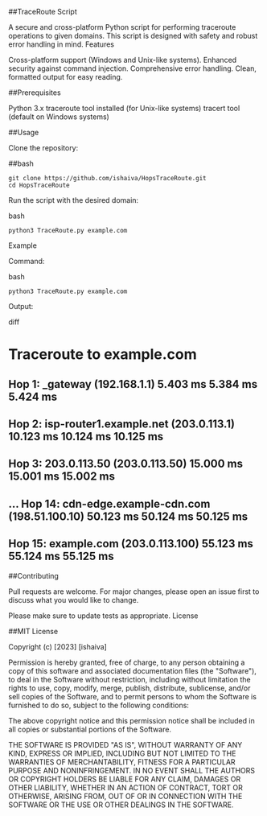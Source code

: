 ##TraceRoute Script

A secure and cross-platform Python script for performing traceroute operations to given domains. This script is designed with safety and robust error handling in mind.
Features

Cross-platform support (Windows and Unix-like systems).
Enhanced security against command injection.
Comprehensive error handling.
Clean, formatted output for easy reading.

##Prerequisites

Python 3.x
traceroute tool installed (for Unix-like systems)
tracert tool (default on Windows systems)

##Usage

Clone the repository:

##bash

    git clone https://github.com/ishaiva/HopsTraceRoute.git
    cd HopsTraceRoute

Run the script with the desired domain:

bash

    python3 TraceRoute.py example.com

Example

Command:

bash

    python3 TraceRoute.py example.com

Output:

diff

Traceroute to example.com
========================================
Hop 1: _gateway (192.168.1.1) 5.403 ms 5.384 ms 5.424 ms
----------------------------------------
Hop 2: isp-router1.example.net (203.0.113.1) 10.123 ms 10.124 ms 10.125 ms
----------------------------------------
Hop 3: 203.0.113.50 (203.0.113.50) 15.000 ms 15.001 ms 15.002 ms
----------------------------------------
...
Hop 14: cdn-edge.example-cdn.com (198.51.100.10) 50.123 ms 50.124 ms 50.125 ms
----------------------------------------
Hop 15: example.com (203.0.113.100) 55.123 ms 55.124 ms 55.125 ms
----------------------------------------

##Contributing

Pull requests are welcome. For major changes, please open an issue first to discuss what you would like to change.

Please make sure to update tests as appropriate.
License

##MIT License

Copyright (c) [2023] [ishaiva]

Permission is hereby granted, free of charge, to any person obtaining a copy
of this software and associated documentation files (the "Software"), to deal
in the Software without restriction, including without limitation the rights
to use, copy, modify, merge, publish, distribute, sublicense, and/or sell
copies of the Software, and to permit persons to whom the Software is
furnished to do so, subject to the following conditions:

The above copyright notice and this permission notice shall be included in all
copies or substantial portions of the Software.

THE SOFTWARE IS PROVIDED "AS IS", WITHOUT WARRANTY OF ANY KIND, EXPRESS OR
IMPLIED, INCLUDING BUT NOT LIMITED TO THE WARRANTIES OF MERCHANTABILITY,
FITNESS FOR A PARTICULAR PURPOSE AND NONINFRINGEMENT. IN NO EVENT SHALL THE
AUTHORS OR COPYRIGHT HOLDERS BE LIABLE FOR ANY CLAIM, DAMAGES OR OTHER
LIABILITY, WHETHER IN AN ACTION OF CONTRACT, TORT OR OTHERWISE, ARISING FROM,
OUT OF OR IN CONNECTION WITH THE SOFTWARE OR THE USE OR OTHER DEALINGS IN THE
SOFTWARE.
